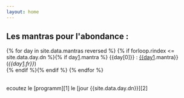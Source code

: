 ```yaml
---
layout: home
---
```

## Les mantras pour l'abondance :

{% for day in site.data.mantras reversed %}
 {% if forloop.rindex <= site.data.day.dn %}{% if day[1].mantra %}
 {{day[0]}} : <a href="https://duckduckgo.com/?q=!g+{{day[1].qexp}}" title="{{day[1].desc}}">{{day[1].mantra}}</a> (<i>{{day[1].fr}}</i>)<br>
 {% endif %}{% endif %}
{% endfor %}


<br>
ecoutez le [programm][1] le [jour {{site.data.day.dn}}][2]

[1]: 21-days-abundance-fr.htm
[2]: index-fr.html
[3]: 21-days-abundance-en.htm
[4]: index-en.html
